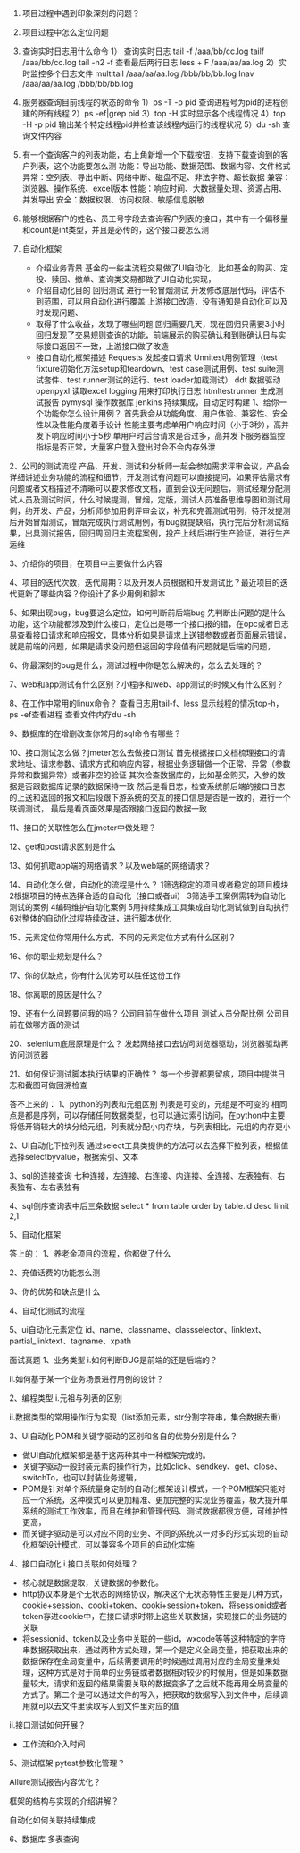 1. 项目过程中遇到印象深刻的问题？

2. 项目过程中怎么定位问题

3. 查询实时日志用什么命令
1） 查询实时日志
tail -f /aaa/bb/cc.log
tailf /aaa/bb/cc.log
tail -n2 -f  查看最后两行日志
less + F /aaa/aa/aa.log
2）实时监控多个日志文件
multitail /aaa/aa/aa.log /bbb/bb/bb.log
lnav /aaa/aa/aa.log /bbb/bb/bb.log

5. 服务器查询目前线程的状态的命令
1）ps -T -p pid    查询进程号为pid的进程创建的所有线程
2）ps -ef|grep pid
3）top -H   实时显示各个线程情况
4）top -H -p pid   输出某个特定线程pid并检查该线程内运行的线程状况
5）du -sh 查询文件内容

6. 有一个查询客户的列表功能，右上角新增一个下载按钮，支持下载查询到的客户列表，这个功能要怎么测
功能：导出功能、数据范围、数据内容、文件格式
异常：空列表、导出中断、网络中断、磁盘不足、非法字符、超长数据
兼容：浏览器、操作系统、excel版本
性能：响应时间、大数据量处理、资源占用、并发导出
安全：数据权限、访问权限、敏感信息脱敏
1. 能够根据客户的姓名、员工号字段去查询客户列表的接口，其中有一个偏移量和count是int类型，并且是必传的，这个接口要怎么测

2. 自动化框架
   - 介绍业务背景
     基金的一些主流程交易做了UI自动化，比如基金的购买、定投、赎回、撤单、查询类交易都做了UI自动化实现，
    - 介绍自动化目的
     回归测试
     进行一轮冒烟测试
     开发修改底层代码，评估不到范围，可以用自动化进行覆盖
     上游接口改造，没有通知是自动化可以及时发现问题、
    - 取得了什么收益，发现了哪些问题
     回归需要几天，现在回归只需要3小时
     回归发现了交易规则查询的功能，前端展示的购买确认和到账确认日与实际接口返回不一致，上游接口做了改造
    - 接口自动化框架描述
     Requests 发起接口请求
     Unnitest用例管理（test fixture初始化方法setup和teardown、test case测试用例、test suite测试套件、test runner测试的运行、test loader加载测试）
     ddt  数据驱动
     openpyxl 读取excel
     logging 用来打印执行日志
     htmltestrunner 生成测试报告
     pymysql 操作数据库
     jenkins 持续集成，自动定时构建
1、给你一个功能你怎么设计用例？
首先我会从功能角度、用户体验、兼容性、安全性以及性能角度着手设计
性能主要考虑单用户响应时间（小于3秒），高并发下响应时间小于5秒
单用户时后台请求是否过多，高并发下服务器监控指标是否正常，大量客户登入登出时会不会内存外泄

2、公司的测试流程
产品、开发、测试和分析师一起会参加需求评审会议，产品会详细讲述业务功能的流程和细节，开发测试有问题可以直接提问，如果评估需求有问题或者文档描述不清晰可以要求修改文档，直到会议无问题后，测试经理分配测试人员及测试时间，什么时候提测，冒烟，定版，测试人员准备思维导图和测试用例，约开发、产品，分析师参加用例评审会议，补充和完善测试用例，待开发提测后开始冒烟测试，冒烟完成执行测试用例，有bug就提缺陷，执行完后分析测试结果，出具测试报告，回归周回归主流程案例，投产上线后进行生产验证，进行生产运维

3、介绍你的项目，在项目中主要做什么内容

4、项目的迭代次数，迭代周期？以及开发人员根据和开发测试比？最近项目的迭代更新了哪些内容？你设计了多少用例和脚本

5、如果出现bug，bug要这么定位，如何判断前后端bug
先判断出问题的是什么功能，这个功能都涉及到什么接口，定位出是哪一个接口报的错，在opc或者日志易查看接口请求和响应报文，具体分析如果是请求上送错参数或者页面展示错误，就是前端的问题，如果是请求没问题但返回的字段值有问题就是后端的问题，

6、你最深刻的bug是什么，测试过程中你是怎么解决的，怎么去处理的？

7、web和app测试有什么区别？小程序和web、app测试的时候又有什么区别？

8、在工作中常用的linux命令？
查看日志用tail-f、less
显示线程的情况top-h，ps -ef查看进程
查看文件内存du -sh

9、数据库的在增删改查你常用的sql命令有哪些？

10、接口测试怎么做？jmeter怎么去做接口测试
首先根据接口文档梳理接口的请求地址、请求参数、请求方式和响应内容，根据业务逻辑做一个正常、异常（参数异常和数据异常）或者非空的验证
其次检查数据库的，比如基金购买，入参的数据是否跟数据库记录的数据保持一致
然后是看日志，检查系统前后端的接口日志的上送和返回的报文和后段跟下游系统的交互的接口信息是否是一致的，进行一个联调测试，
最后是看页面效果是否跟接口返回的数据一致

11、接口的关联性怎么在jmeter中做处理？

12、get和post请求区别是什么

13、如何抓取app端的网络请求？以及web端的网络请求？

14、自动化怎么做，自动化的流程是什么？
1筛选稳定的项目或者稳定的项目模块
2根据项目的特点选择合适的自动化（接口或者ui）
3筛选手工案例需转为自动化测试的案例
4编码维护自动化案例
5用持续集成工具集成自动化测试做到自动执行
6对整体的自动化过程持续改进，进行脚本优化

15、元素定位你常用什么方式，不同的元素定位方式有什么区别？

16、你的职业规划是什么？

17、你的优缺点，你有什么优势可以胜任这份工作

18、你离职的原因是什么？

19、还有什么问题要问我的吗？
公司目前在做什么项目
测试人员分配比例
公司目前在做哪方面的测试

20、selenium底层原理是什么？
发起网络接口去访问浏览器驱动，浏览器驱动再访问浏览器

21、如何保证测试脚本执行结果的正确性？
每一个步骤都要留痕，项目中提供日志和截图可做回溯检查

答不上来的：
1、python的列表和元组区别
列表是可变的，元组是不可变的
相同点是都是序列，可以存储任何数据类型，也可以通过索引访问，在python中主要将低开销较大的块分给元组，列表就分配小内存块，与列表相比，元组的内存更小

2、UI自动化下拉列表
通过select工具类提供的方法可以去选择下拉列表，根据值选择selectbyvalue，根据索引、文本

3、sql的连接查询
七种连接，左连接、右连接、内连接、全连接、左表独有、右表独有、左右表独有

4、sql倒序查询表中后三条数据
select * from table order by table.id desc limit 2,1

5、自动化框架

答上的：
1、养老金项目的流程，你都做了什么

2、充值话费的功能怎么测

3、你的优势和缺点是什么

4、自动化测试的流程

5、ui自动化元素定位
id、name、classname、classselector、linktext、partial_linktext、tagname、xpath

面试真题
1、业务类型
i.如何判断BUG是前端的还是后端的？

ii.如何基于某一个业务场景进行用例的设计？

2、编程类型
i.元祖与列表的区别

ii.数据类型的常用操作行为实现（list添加元素，str分割字符串，集合数据去重）

3、UI自动化
POM和关键字驱动的区别和各自的优势分别是什么？

- 做UI自动化框架都是基于这两种其中一种框架完成的。
- 关键字驱动一般封装元素的操作行为，比如click、sendkey、get、close、switchTo，也可以封装业务逻辑，
- POM是针对单个系统量身定制的自动化框架设计模式，一个POM框架只能对应一个系统，这种模式可以更加精准、更加完整的实现业务覆盖，极大提升单系统的测试工作效率，而且在维护和管理代码、测试数据都很方便，可维护性更高，
- 而关键字驱动是可以对应不同的业务、不同的系统以一对多的形式实现的自动化框架设计模式，可以兼容多个项目的自动化实施

4、接口自动化
i.接口关联如何处理？

- 核心就是数据提取，关键数据的参数化。
- http协议本身是个无状态的网络协议，解决这个无状态特性主要是几种方式，cookie+session、cooki+token、cooki+session+token，将sessionid或者token存进cookie中，在接口请求时带上这些关联数据，实现接口的业务链的关联
- 将sessionid、token以及业务中关联的一些id，wxcode等等这种特定的字符串数据获取出来，通过两种方式处理，第一个是定义全局变量，把获取出来的数据保存在全局变量中，后续需要调用的时候通过调用对应的全局变量来处理，这种方式是对于简单的业务链或者数据相对较少的时候用，但是如果数据量较大，请求和返回的结果需要关联的数据变多了之后就不能再用全局变量的方式了。第二个是可以通过文件的写入，把获取的数据写入到文件中，后续调用就可以去文件里读取写入到文件里对应的值

ii.接口测试如何开展？

- 工作流和介入时间

5、测试框架
pytest参数化管理？

Allure测试报告内容优化？

框架的结构与实现的介绍讲解？

自动化如何关联持续集成

6、数据库
多表查询
